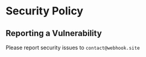 # Security Policy

## Reporting a Vulnerability

Please report security issues to `contact@webhook.site`